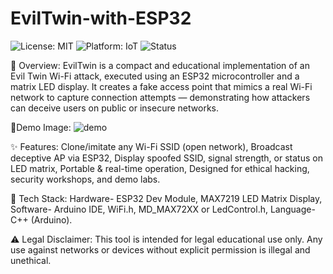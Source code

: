 # EvilTwin-with-ESP32
![License: MIT](https://img.shields.io/badge/License-MIT-green.svg)
![Platform: IoT](https://img.shields.io/badge/platform-IoT-blue)
![Status](https://img.shields.io/badge/status-active-brightgreen)

📌 Overview:
EvilTwin is a compact and educational implementation of an Evil Twin Wi-Fi attack, executed using an ESP32 microcontroller and a matrix LED display. It creates a fake access point that mimics a real Wi-Fi network to capture connection attempts — demonstrating how attackers can deceive users on public or insecure networks.

📎Demo Image:
![demo](https://github.com/user-attachments/assets/b46d4fba-25ae-4d98-bda3-912f707636f9)

✨ Features:
Clone/imitate any Wi-Fi SSID (open network),
Broadcast deceptive AP via ESP32,
Display spoofed SSID, signal strength, or status on LED matrix,
Portable & real-time operation,
Designed for ethical hacking, security workshops, and demo labs.

🧰 Tech Stack:
Hardware- ESP32 Dev Module, MAX7219 LED Matrix Display,
Software- Arduino IDE, WiFi.h, MD_MAX72XX or LedControl.h,
Language- C++ (Arduino).

⚠️ Legal Disclaimer:
This tool is intended for legal educational use only. Any use against networks or devices without explicit permission is illegal and unethical.
